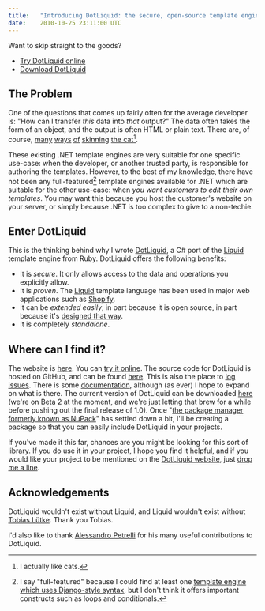 ```yaml
---
title:   "Introducing DotLiquid: the secure, open-source template engine for .NET"
date:    2010-10-25 23:11:00 UTC
---
```


Want to skip straight to the goods?

* [Try DotLiquid online](http://dotliquidmarkup.org/try-online)
* [Download DotLiquid](http://github.com/formosatek/dotliquid/downloads)

## The Problem

One of the questions that comes up fairly often for the average developer is: "How can I transfer *this* data into *that* output?" The data often takes the form of an object, and the output is often HTML or plain text. There are, of course, [many](http://whereslou.com/2009/01/27/late-bound-eval-email-templates-revisited) [ways](http://code.google.com/p/csharptemplates/) [of](http://www.stringtemplate.org/) [skinning](http://csharp-source.net/open-source/template-engines) [the cat](http://visualstudiomagazine.com/articles/2009/05/01/visual-studios-t4-code-generation.aspx)[^1].

These existing .NET template engines are very suitable for one specific use-case: when the developer, or another trusted party, is responsible for authoring the templates. However, to the best of my knowledge, there have not been any full-featured[^2] template engines available for .NET which are suitable for the other use-case: when *you want customers to edit their own templates*. You may want this because you host the customer's website on your server, or simply because .NET is too complex to give to a non-techie.

## Enter DotLiquid

This is the thinking behind why I wrote [DotLiquid](http://dotliquidmarkup.org/), a C# port of the [Liquid](http://www.liquidmarkup.org) template engine from Ruby. DotLiquid offers the following benefits:

* It is *secure*. It only allows access to the data and operations you explicitly allow.
* It is *proven*. The [Liquid](http://www.liquidmarkup.org/) template language has been used in major web applications such as [Shopify](http://www.shopify.com/).
* It can be *extended easily*, in part because it is open source, in part because it's [designed that way](http://github.com/formosatek/dotliquid/wiki/DotLiquid-for-Developers).
* It is completely *standalone*.

## Where can I find it?

The website is [here](http://dotliquidmarkup.org/). You can <a href="http://dotliquidmarkup.org/try-online">try it online</a>. The source code for DotLiquid is hosted on GitHub, and can be found <a href="http://github.com/formosatek/dotliquid">here</a>. This is also the place to <a href="http://github.com/formosatek/dotliquid/issues">log issues</a>. There is some <a href="http://github.com/formosatek/dotliquid/wiki">documentation</a>, although (as ever) I hope to expand on what is there. The current version of DotLiquid can be downloaded <a href="http://github.com/formosatek/dotliquid/downloads">here</a> (we're on Beta 2 at the moment, and we're just letting that brew for a while before pushing out the final release of 1.0). Once "<a href="http://nupack.codeplex.com/">the package manager formerly known as NuPack</a>" has settled down a bit, I'll be creating a package so that you can easily include DotLiquid in your projects.

If you've made it this far, chances are you might be looking for this sort of library. If you do use it in your project, I hope you find it helpful, and if you would like your project to be mentioned on the <a href="http://dotliquidmarkup.org/">DotLiquid website</a>, just <a href="http://formosatek.com/">drop me a line</a>.

## Acknowledgements

DotLiquid wouldn't exist without Liquid, and Liquid wouldn't exist without <a href="http://blog.leetsoft.com/">Tobias Lütke</a>. Thank you Tobias.

I'd also like to thank <a href="http://www.alessandropetrelli.com/">Alessandro Petrelli</a> for his many useful contributions to DotLiquid.

[^1]: I actually like cats.

[^2]: I say "full-featured" because I could find at least one [template engine which uses Django-style syntax](http://code.google.com/p/csharptemplates/), but I don't think it offers important constructs such as loops and conditionals.